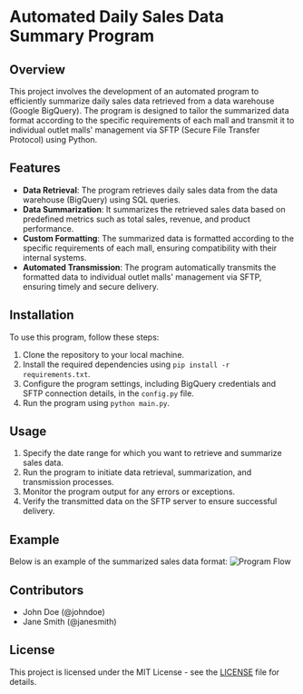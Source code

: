 # Automated Daily Sales Data Summary Program

## Overview
This project involves the development of an automated program to efficiently summarize daily sales data retrieved from a data warehouse (Google BigQuery). The program is designed to tailor the summarized data format according to the specific requirements of each mall and transmit it to individual outlet malls' management via SFTP (Secure File Transfer Protocol) using Python.

## Features
- **Data Retrieval**: The program retrieves daily sales data from the data warehouse (BigQuery) using SQL queries.
- **Data Summarization**: It summarizes the retrieved sales data based on predefined metrics such as total sales, revenue, and product performance.
- **Custom Formatting**: The summarized data is formatted according to the specific requirements of each mall, ensuring compatibility with their internal systems.
- **Automated Transmission**: The program automatically transmits the formatted data to individual outlet malls' management via SFTP, ensuring timely and secure delivery.

## Installation
To use this program, follow these steps:
1. Clone the repository to your local machine.
2. Install the required dependencies using `pip install -r requirements.txt`.
3. Configure the program settings, including BigQuery credentials and SFTP connection details, in the `config.py` file.
4. Run the program using `python main.py`.

## Usage
1. Specify the date range for which you want to retrieve and summarize sales data.
2. Run the program to initiate data retrieval, summarization, and transmission processes.
3. Monitor the program output for any errors or exceptions.
4. Verify the transmitted data on the SFTP server to ensure successful delivery.

## Example
Below is an example of the summarized sales data format:
![Program Flow](https://github.com/Azeemshah99/Sales_Mall_Submission/Flow_Sales_Submission.png)

## Contributors
- John Doe (@johndoe)
- Jane Smith (@janesmith)

## License
This project is licensed under the MIT License - see the [LICENSE](LICENSE) file for details.
